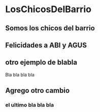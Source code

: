# LosChicosDelBarrio
## Somos los chicos del barrio
## Felicidades a ABI y AGUS
## otro ejemplo de blabla
Bla bla bla bla

## Agrego otro cambio 

### el ultimo bla bla bla